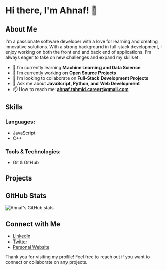 # Hi there, I'm Ahnaf! 👋

## About Me

I'm a passionate software developer with a love for learning and creating innovative solutions. With a strong background in full-stack development, I enjoy working on both the front end and back end of applications. I'm always eager to take on new challenges and expand my skillset.

- 🌱 I’m currently learning **Machine Learning and Data Science**
- 🔭 I’m currently working on **Open Source Projects**
- 👯 I’m looking to collaborate on **Full-Stack Development Projects**
- 💬 Ask me about **JavaScript, Python, and Web Development**
- 📫 How to reach me: **ahnaf.tahmid.career@gmail.com**

## Skills

### Languages:
- JavaScript
- C++


### Tools & Technologies:
- Git & GitHub
## Projects

## GitHub Stats

![Ahnaf's GitHub stats](https://github-readme-stats.vercel.app/api?username=ahnaf1524&show_icons=true&theme=radical)

## Connect with Me

- [LinkedIn](https://www.linkedin.com/in/ahnaf1524)
- [Twitter](https://twitter.com/ahnaf1524)
- [Personal Website](https://www.ahnaf1524.com)

Thank you for visiting my profile! Feel free to reach out if you want to connect or collaborate on any projects.
